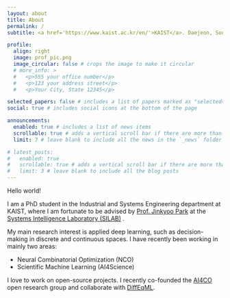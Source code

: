```yaml
---
layout: about
title: About
permalink: /
subtitle: <a href='https://www.kaist.ac.kr/en/'>KAIST</a>. Daejeon, South Korea

profile:
  align: right
  image: prof_pic.png
  image_circular: false # crops the image to make it circular
  # more_info: >
  #   <p>555 your office number</p>
  #   <p>123 your address street</p>
  #   <p>Your City, State 12345</p>

selected_papers: false # includes a list of papers marked as "selected={true}"
social: true # includes social icons at the bottom of the page

announcements:
  enabled: true # includes a list of news items
  scrollable: true # adds a vertical scroll bar if there are more than 3 news items
  limit: 7 # leave blank to include all the news in the `_news` folder

# latest_posts:
#   enabled: true
#   scrollable: true # adds a vertical scroll bar if there are more than 3 new posts items
#   limit: 3 # leave blank to include all the blog posts
---
```


Hello world!

I am a PhD student in the Industrial and Systems Engineering department at KAIST, where I am fortunate to be advised by <a href="http://silab.kaist.ac.kr/our-team/">Prof. Jinkyoo Park</a> at the <a href="http://silab.kaist.ac.kr">Systems Intelligence Laboratory (SILAB)</a> .

My main research interest is applied deep learning, such as decision-making in discrete and continuous spaces. I have recently been working in mainly two areas:

- Neural Combinatorial Optimization (NCO)
- Scientific Machine Learning (AI4Science)

I love to work on open-source projects. I recently co-founded the <a href="https://github.com/ai4co">AI4CO</a> open research group and collaborate with <a href="https://github.com/DiffEqML">DiffEqML</a>.
